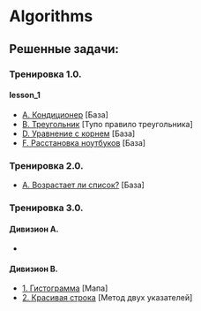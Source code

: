 # Algorithms
## Решенные задачи: 
### Тренировка 1.0.
#### lesson_1
+ [A. Кондиционер](https://github.com/Mamedov14/Algorithms/blob/master/Tasks/workout_1.0/lesson_1/A.md) [База]
+ [B. Треугольник](https://github.com/Mamedov14/Algorithms/blob/master/Tasks/workout_1.0/lesson_1/B.md) [Тупо правило треугольника]
+ [D. Уравнение с корнем](https://github.com/Mamedov14/Algorithms/blob/master/Tasks/workout_1.0/lesson_1/D.md) [База]
+ [F. Расстановка ноутбуков](https://github.com/Mamedov14/Algorithms/blob/master/Tasks/workout_1.0/lesson_1/F.md) [База]
### Тренировка 2.0.
+ [A. Возрастает ли список?](https://github.com/Mamedov14/Algorithms/blob/master/Tasks/workout_1.0/lesson_2/A.md) [База]
### Тренировка 3.0.
#### Дивизион A.
+ 
#### Дивизион B.
+ [1. Гистограмма](https://github.com/Mamedov14/Algorithms/blob/master/Tasks/%D0%93%D0%B8%D1%81%D1%82%D0%BE%D0%B3%D1%80%D0%B0%D0%BC%D0%BC%D0%B0.md) [Мапа]
+ [2. Красивая строка](https://github.com/Mamedov14/Algorithms/blob/master/Tasks/%D0%9A%D1%80%D0%B0%D1%81%D0%B8%D0%B2%D0%B0%D1%8F%20%D1%81%D1%82%D1%80%D0%BE%D0%BA%D0%B0.md) [Метод двух указателей]
